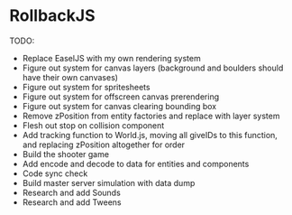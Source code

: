RollbackJS
==========

TODO:

- Replace EaselJS with my own rendering system
- Figure out system for canvas layers (background and boulders should have their own canvases)
- Figure out system for spritesheets
- Figure out system for offscreen canvas prerendering
- Figure out system for canvas clearing bounding box
- Remove zPosition from entity factories and replace with layer system
- Flesh out stop on collision component
- Add tracking function to World.js, moving all giveIDs to this function, and replacing zPosition altogether for order
- Build the shooter game
- Add encode and decode to data for entities and components
- Code sync check
- Build master server simulation with data dump
- Research and add Sounds
- Research and add Tweens